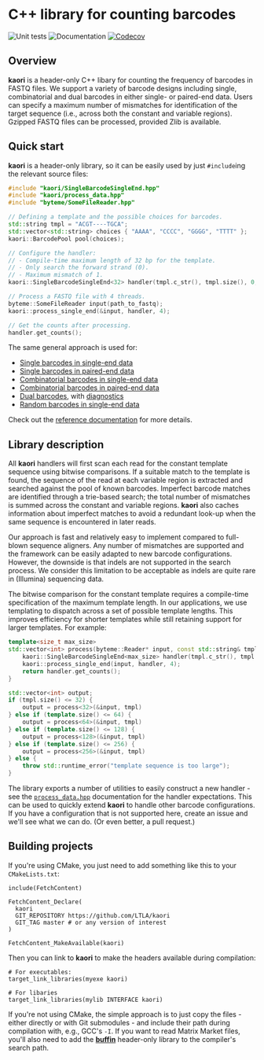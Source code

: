 # C++ library for counting barcodes

![Unit tests](https://github.com/LTLA/kaori/actions/workflows/run-tests.yaml/badge.svg)
![Documentation](https://github.com/LTLA/kaori/actions/workflows/doxygenate.yaml/badge.svg)
[![Codecov](https://codecov.io/gh/LTLA/kaori/branch/master/graph/badge.svg?token=WZkuJqiGtc)](https://codecov.io/gh/LTLA/kaori)

## Overview

**kaori** is a header-only C++ libary for counting the frequency of barcodes in FASTQ files.
We support a variety of barcode designs including single, combinatorial and dual barcodes in either single- or paired-end data.
Users can specify a maximum number of mismatches for identification of the target sequence (i.e., across both the constant and variable regions).
Gzipped FASTQ files can be processed, provided Zlib is available.

## Quick start

**kaori** is a header-only library, so it can be easily used by just `#include`ing the relevant source files:

```cpp
#include "kaori/SingleBarcodeSingleEnd.hpp"
#include "kaori/process_data.hpp"
#include "byteme/SomeFileReader.hpp"

// Defining a template and the possible choices for barcodes.
std::string tmpl = "ACGT----TGCA";
std::vector<std::string> choices { "AAAA", "CCCC", "GGGG", "TTTT" };
kaori::BarcodePool pool(choices);

// Configure the handler:
// - Compile-time maximum length of 32 bp for the template.
// - Only search the forward strand (0).
// - Maximum mismatch of 1.
kaori::SingleBarcodeSingleEnd<32> handler(tmpl.c_str(), tmpl.size(), 0, pool, 1);

// Process a FASTQ file with 4 threads.
byteme::SomeFileReader input(path_to_fastq);
kaori::process_single_end(&input, handler, 4);

// Get the counts after processing.
handler.get_counts();
```

The same general approach is used for:

- [Single barcodes in single-end data](https://ltla.github.io/kaori/classkaori_1_1SingleBarcodeSingleEnd.html)
- [Single barcodes in paired-end data](https://ltla.github.io/kaori/classkaori_1_1SingleBarcodePairedEnd.html)
- [Combinatorial barcodes in single-end data](https://ltla.github.io/kaori/classkaori_1_1CombinatorialBarcodesSingleEnd.html)
- [Combinatorial barcodes in paired-end data](https://ltla.github.io/kaori/classkaori_1_1CombinatorialBarcodesPairedEnd.html)
- [Dual barcodes](https://ltla.github.io/kaori/classkaori_1_1DualBarcodes.html), with [diagnostics](https://ltla.github.io/kaori/classkaori_1_1DualBarcodesWithDiagnostics.html)
- [Random barcodes in single-end data](https://ltla.github.io/kaori/classkaori_1_1RandomBarcodeSingleEnd.html)

Check out the [reference documentation](https://ltla.github.io/kaori) for more details.

## Library description

All **kaori** handlers will first scan each read for the constant template sequence using bitwise comparisons.
If a suitable match to the template is found, the sequence of the read at each variable region is extracted and searched against the pool of known barcodes.
Imperfect barcode matches are identified through a trie-based search; the total number of mismatches is summed across the constant and variable regions.
**kaori** also caches information about imperfect matches to avoid a redundant look-up when the same sequence is encountered in later reads.

Our approach is fast and relatively easy to implement compared to full-blown sequence aligners.
Any number of mismatches are supported and the framework can be easily adapted to new barcode configurations.
However, the downside is that indels are not supported in the search process.
We consider this limitation to be acceptable as indels are quite rare in (Illumina) sequencing data.

The bitwise comparison for the constant template requires a compile-time specification of the maximum template length.
In our applications, we use templating to dispatch across a set of possible template lengths.
This improves efficiency for shorter templates while still retaining support for larger templates.
For example:

```cpp
template<size_t max_size>
std::vector<int> process(byteme::Reader* input, const std::string& tmpl, const kaori::BarcodePool& pool) {
    kaori::SingleBarcodeSingleEnd<max_size> handler(tmpl.c_str(), tmpl.size(), 0, pool, 1);
    kaori::process_single_end(input, handler, 4);
    return handler.get_counts();
}

std::vector<int> output;
if (tmpl.size() <= 32) {
    output = process<32>(&input, tmpl)
} else if (template.size() <= 64) {
    output = process<64>(&input, tmpl)
} else if (template.size() <= 128) {
    output = process<128>(&input, tmpl)
} else if (template.size() <= 256) {
    output = process<256>(&input, tmpl)
} else {
    throw std::runtime_error("template sequence is too large");
}
```

The library exports a number of utilities to easily construct a new handler - 
see the [`process_data.hpp`](https://ltla.github.io/kaori/process__data_8hpp.html) documentation for the handler expectations.
This can be used to quickly extend **kaori** to handle other barcode configurations.
If you have a configuration that is not supported here, create an issue and we'll see what we can do. 
(Or even better, a pull request.)

## Building projects 

If you're using CMake, you just need to add something like this to your `CMakeLists.txt`:

```
include(FetchContent)

FetchContent_Declare(
  kaori
  GIT_REPOSITORY https://github.com/LTLA/kaori
  GIT_TAG master # or any version of interest 
)

FetchContent_MakeAvailable(kaori)
```

Then you can link to **kaori** to make the headers available during compilation:

```
# For executables:
target_link_libraries(myexe kaori)

# For libaries
target_link_libraries(mylib INTERFACE kaori)
```

If you're not using CMake, the simple approach is to just copy the files - either directly or with Git submodules - and include their path during compilation with, e.g., GCC's `-I`.
If you want to read Matrix Market files, you'll also need to add the [**buffin**](https://github.com/clusterfork/byteme) header-only library to the compiler's search path.
